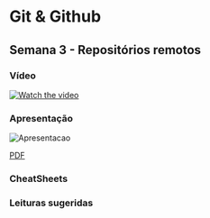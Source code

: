 # Git & Github

## Semana 3 - Repositórios remotos

### Vídeo

[![Watch the video]()]()
  
### Apresentação

![Apresentacao](https://i.ibb.co/TK4X9VS/Git-e-Github-Semana-3.png)

[PDF](https://github.com/carlosbarretoeng/git-e-github/raw/master/Semana3/Git%20e%20Github%20Semana%203.pdf)
  
### CheatSheets

### Leituras sugeridas
